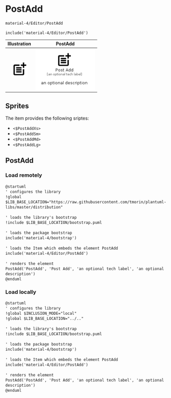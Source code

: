 # PostAdd


```text
material-4/Editor/PostAdd
```

```text
include('material-4/Editor/PostAdd')
```



| Illustration | PostAdd |
| :---: | :---: |
| ![illustration for Illustration](../../material-4/Editor/PostAdd.png) | ![illustration for PostAdd](../../material-4/Editor/PostAdd.Local.png) |



## Sprites
The item provides the following sriptes:

- `<$PostAddXs>`
- `<$PostAddSm>`
- `<$PostAddMd>`
- `<$PostAddLg>`





## PostAdd

### Load remotely
```plantuml
@startuml
' configures the library
!global $LIB_BASE_LOCATION="https://raw.githubusercontent.com/tmorin/plantuml-libs/master/distribution"

' loads the library's bootstrap
!include $LIB_BASE_LOCATION/bootstrap.puml

' loads the package bootstrap
include('material-4/bootstrap')

' loads the Item which embeds the element PostAdd
include('material-4/Editor/PostAdd')

' renders the element
PostAdd('PostAdd', 'Post Add', 'an optional tech label', 'an optional description')
@enduml
```

### Load locally
```plantuml
@startuml
' configures the library
!global $INCLUSION_MODE="local"
!global $LIB_BASE_LOCATION="../.."

' loads the library's bootstrap
!include $LIB_BASE_LOCATION/bootstrap.puml

' loads the package bootstrap
include('material-4/bootstrap')

' loads the Item which embeds the element PostAdd
include('material-4/Editor/PostAdd')

' renders the element
PostAdd('PostAdd', 'Post Add', 'an optional tech label', 'an optional description')
@enduml
```

